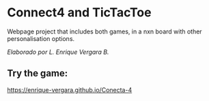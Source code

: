 # Connect4 and TicTacToe

Webpage project that includes both games, in a nxn board with other personalisation options.

*Elaborado por L. Enrique Vergara B.*

## Try the game: 
https://enrique-vergara.github.io/Conecta-4
